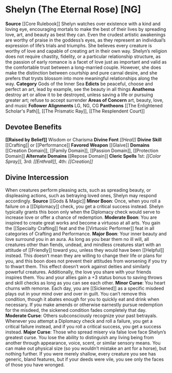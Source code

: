 ﻿---
ability:
- Wisdom
- Charisma
ability_boost:
- Wisdom
- Charisma
alignment: NG
deity:
- '[[DATABASE/deity/Shelyn|Shelyn]]'
- '[[DATABASE/deity/The Enlightened Scholar''s Path|TheEnlightened Scholar''s Path]]'
- '[[DATABASE/deity/The Prismatic Ray|The Prismatic Ray]]'
- '[[DATABASE/deity/The Resplendent Court|The Resplendent Court]]'
deity_category: Gods of the Inner Sea
divine_font: Heal
domain:
- '[[DATABASE/domain/Creation Domain|Creation]]'
- '[[DATABASE/domain/Family Domain|Family]]'
- '[[DATABASE/domain/Passion Domain|Passion]]'
- '[[DATABASE/domain/Protection Domain|Protection]]'
- '[[DATABASE/domain/Repose Domain|Repose]]'
favored_weapon: '[[DATABASE/weapon/Glaive|Glaive]]'
follower_alignment:
- LG
- NG
- CG
id: '17'
name: Shelyn
rarity: Common
skill:
- '[[DATABASE/skill/Crafting|Crafting]]'
source: '[[DATABASE/source/Core Rulebook|Core Rulebook]]'
trait: null
type: Deity

---
# Shelyn (The Eternal Rose) [NG]

**Source** [[Core Rulebook]] 
Shelyn watches over existence with a kind and loving eye, encouraging mortals to make the best of their lives by spreading love, art, and beauty as best they can. Even the crudest artistic awakenings are worthy of praise in the goddess’s eyes, as they represent an individual’s expression of life’s trials and triumphs. She believes every creature is worthy of love and capable of creating art in their own way. Shelyn’s religion does not require chastity, fidelity, or a particular relationship structure, as the passion of early romance is a facet of love just as important and valid as the comfortable trust between a long-married couple. However, she does make the distinction between courtship and pure carnal desire, and she prefers that trysts blossom into more meaningful relationships along the way.
**Category** Gods of the Inner Sea
**Edicts** be peaceful, choose and perfect an art, lead by example, see the beauty in all things
**Anathema** destroy art or allow it to be destroyed, unless saving a life or pursuing greater art; refuse to accept surrender
**Areas of Concern** art, beauty, love, and music
**Follower Alignments** LG, NG, CG
**Pantheons** [[The Enlightened Scholar's Path]], [[The Prismatic Ray]], [[The Resplendent Court]]

## Devotee Benefits

**[[Raised by Belief]]** Wisdom or Charisma
**Divine Font** _[[Heal]]_
**Divine Skill** [[Crafting]] or [[Performance]]
**Favored Weapon** [[Glaive]]
**Domains** [[Creation Domain]], [[Family Domain]], [[Passion Domain]], [[Protection Domain]]
**Alternate Domains** [[Repose Domain]]
**Cleric Spells** 1st: _[[Color Spray]]_, 3rd: _[[Enthrall]]_, 4th: _[[Creation]]_

## Divine Intercession

When creatures perform pleasing acts, such as spreading beauty, or displeasing actions, such as betraying loved ones, Shelyn may respond accordingly.
**Source** [[Gods & Magic]] 
**Minor Boon**: Once, when you roll a failure on a [[Diplomacy]] check, you get a critical success instead. Shelyn typically grants this boon only when the Diplomacy check would serve to increase love or offer a chance of redemption.
**Moderate Boon**: You are inspired to create great works and become a virtuoso at all arts. You gain the [[Specialty Crafting]] feat and the [[Virtuosic Performer]] feat in all categories of Crafting and Performance.
**Major Boon**: Your inner beauty and love surround you in an aura. As long as you bear them no ill will, all creatures other than fiends, undead, and mindless creatures start with an attitude of [[Friendly]] toward you, unless they would have been [[Helpful]] instead. This doesn’t mean they are willing to change their life or plans for you, and this boon does not prevent their attitudes from worsening if you try to thwart them. This effect doesn’t work against deities and similarly powerful creatures. Additionally, the love you share with your friends inspires them. You and your allies gain a +3 status bonus to saving throws and skill checks as long as you can see each other.
**Minor Curse**: You heart churns with remorse. Each day, you are [[Sickened]] as a specific misdeed plays out in your mind over and over in guilt. You can’t remove this condition, though it abates enough for you to quickly eat and drink when necessary. If you make amends or otherwise earnestly pursue redemption for the misdeed, the sickened condition fades completely that day.
**Moderate Curse**: Others subconsciously recognize your past betrayals. Whenever you attempt a Diplomacy check and roll a failure, you get a critical failure instead, and if you roll a critical success, you get a success instead.
**Major Curse**: Those who spread misery via false love face Shelyn’s greatest curse. You lose the ability to distinguish any living being from another through appearance, voice, scent, or similar sensory means. You can make out physical size (so you wouldn’t mistake an ant for a horse), but nothing further. If you were merely shallow, every creature you see has generic, bland features, but if your deeds were vile, you see only the faces of those you have wronged.